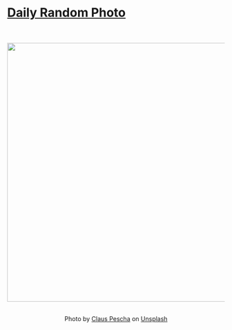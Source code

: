 # [Daily Random Photo](https://www.dailyrandomphoto.com/)

<div align="center">
  <br>
  <br>
  <a href="https://www.dailyrandomphoto.com/p/2021/2021-01-01/"><img src="https://images.unsplash.com/photo-1607283894277-e86fb9a5a2b8?crop=entropy&cs=tinysrgb&fit=max&fm=jpg&ixid=MXw3NzUwOHwwfDF8cmFuZG9tfHx8fHx8fHw&ixlib=rb-1.2.1&q=80&w=1080" width="600px"></a>
  <br>
  <br>
  <p class="has-text-grey">Photo by <a href="https://unsplash.com/@clauspescha?utm_source=Daily%20Random%20Photo&amp;utm_medium=referral" target="_blank" rel="noopener noreferrer">Claus Pescha</a> on <a href="https://unsplash.com/photos/gF7l9cOBPgk?utm_source=Daily%20Random%20Photo&amp;utm_medium=referral" target="_blank" rel="noopener noreferrer">Unsplash</a></p>
</div>
